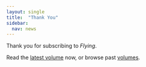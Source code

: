 ```yaml
---
layout: single
title:  "Thank You"
sidebar:
  nav: news
---
```



Thank you for subscribing to *Flying*.

Read the [latest volume](/news/latest/) now, or browse past [volumes](volumes.md).
